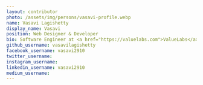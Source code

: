 ```yaml
---
layout: contributor
photo: /assets/img/persons/vasavi-profile.webp
name: Vasavi Lagishetty
display_name: Vasavi
position: Web Designer & Developer
bio: Software Engineer at <a href="https://valuelabs.com">ValueLabs</a>.
github_username: vasavilagishetty
facebook_username: vasavi2910
twitter_username: 
instagram_username: 
linkedin_username: vasavi2910
medium_username: 
---
```

